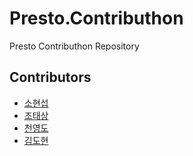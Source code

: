 # Presto.Contributhon
Presto Contributhon Repository

## Contributors
- [소현섭](https://github.com/iodes)
- [조태상](https://github.com/Web-Engine)
- [천영도](https://github.com/youngdo212)
- [김도현](https://github.com/ddyokim)
